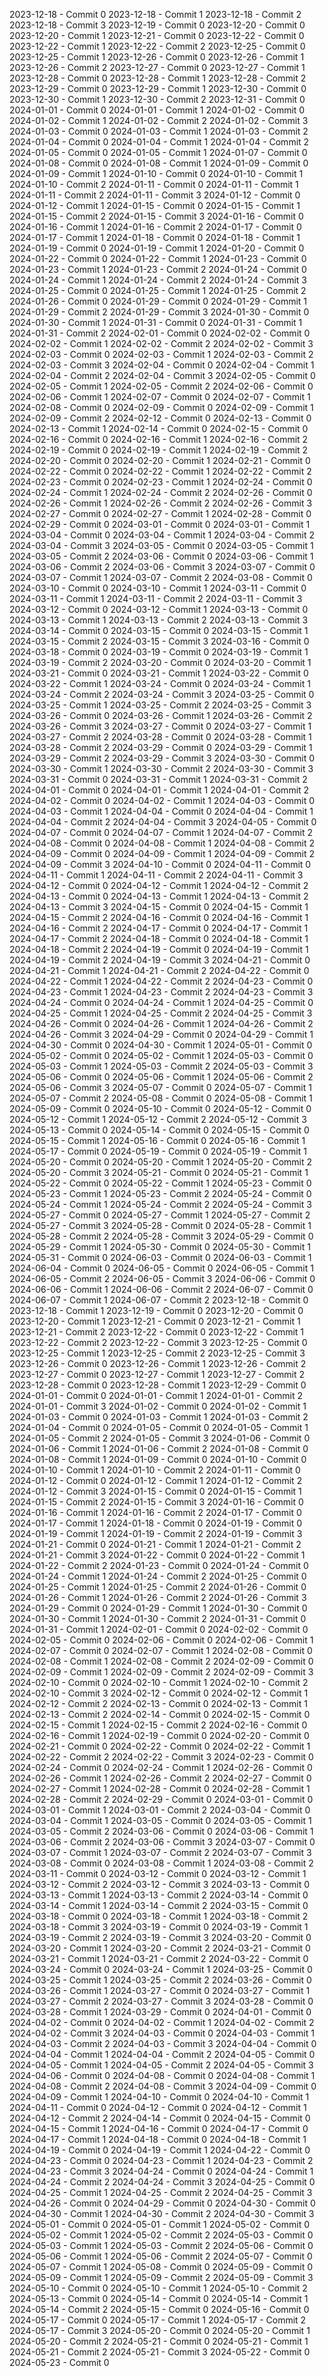 2023-12-18 - Commit 0
2023-12-18 - Commit 1
2023-12-18 - Commit 2
2023-12-18 - Commit 3
2023-12-19 - Commit 0
2023-12-20 - Commit 0
2023-12-20 - Commit 1
2023-12-21 - Commit 0
2023-12-22 - Commit 0
2023-12-22 - Commit 1
2023-12-22 - Commit 2
2023-12-25 - Commit 0
2023-12-25 - Commit 1
2023-12-26 - Commit 0
2023-12-26 - Commit 1
2023-12-26 - Commit 2
2023-12-27 - Commit 0
2023-12-27 - Commit 1
2023-12-28 - Commit 0
2023-12-28 - Commit 1
2023-12-28 - Commit 2
2023-12-29 - Commit 0
2023-12-29 - Commit 1
2023-12-30 - Commit 0
2023-12-30 - Commit 1
2023-12-30 - Commit 2
2023-12-31 - Commit 0
2024-01-01 - Commit 0
2024-01-01 - Commit 1
2024-01-02 - Commit 0
2024-01-02 - Commit 1
2024-01-02 - Commit 2
2024-01-02 - Commit 3
2024-01-03 - Commit 0
2024-01-03 - Commit 1
2024-01-03 - Commit 2
2024-01-04 - Commit 0
2024-01-04 - Commit 1
2024-01-04 - Commit 2
2024-01-05 - Commit 0
2024-01-05 - Commit 1
2024-01-07 - Commit 0
2024-01-08 - Commit 0
2024-01-08 - Commit 1
2024-01-09 - Commit 0
2024-01-09 - Commit 1
2024-01-10 - Commit 0
2024-01-10 - Commit 1
2024-01-10 - Commit 2
2024-01-11 - Commit 0
2024-01-11 - Commit 1
2024-01-11 - Commit 2
2024-01-11 - Commit 3
2024-01-12 - Commit 0
2024-01-12 - Commit 1
2024-01-15 - Commit 0
2024-01-15 - Commit 1
2024-01-15 - Commit 2
2024-01-15 - Commit 3
2024-01-16 - Commit 0
2024-01-16 - Commit 1
2024-01-16 - Commit 2
2024-01-17 - Commit 0
2024-01-17 - Commit 1
2024-01-18 - Commit 0
2024-01-18 - Commit 1
2024-01-19 - Commit 0
2024-01-19 - Commit 1
2024-01-20 - Commit 0
2024-01-22 - Commit 0
2024-01-22 - Commit 1
2024-01-23 - Commit 0
2024-01-23 - Commit 1
2024-01-23 - Commit 2
2024-01-24 - Commit 0
2024-01-24 - Commit 1
2024-01-24 - Commit 2
2024-01-24 - Commit 3
2024-01-25 - Commit 0
2024-01-25 - Commit 1
2024-01-25 - Commit 2
2024-01-26 - Commit 0
2024-01-29 - Commit 0
2024-01-29 - Commit 1
2024-01-29 - Commit 2
2024-01-29 - Commit 3
2024-01-30 - Commit 0
2024-01-30 - Commit 1
2024-01-31 - Commit 0
2024-01-31 - Commit 1
2024-01-31 - Commit 2
2024-02-01 - Commit 0
2024-02-02 - Commit 0
2024-02-02 - Commit 1
2024-02-02 - Commit 2
2024-02-02 - Commit 3
2024-02-03 - Commit 0
2024-02-03 - Commit 1
2024-02-03 - Commit 2
2024-02-03 - Commit 3
2024-02-04 - Commit 0
2024-02-04 - Commit 1
2024-02-04 - Commit 2
2024-02-04 - Commit 3
2024-02-05 - Commit 0
2024-02-05 - Commit 1
2024-02-05 - Commit 2
2024-02-06 - Commit 0
2024-02-06 - Commit 1
2024-02-07 - Commit 0
2024-02-07 - Commit 1
2024-02-08 - Commit 0
2024-02-09 - Commit 0
2024-02-09 - Commit 1
2024-02-09 - Commit 2
2024-02-12 - Commit 0
2024-02-13 - Commit 0
2024-02-13 - Commit 1
2024-02-14 - Commit 0
2024-02-15 - Commit 0
2024-02-16 - Commit 0
2024-02-16 - Commit 1
2024-02-16 - Commit 2
2024-02-19 - Commit 0
2024-02-19 - Commit 1
2024-02-19 - Commit 2
2024-02-20 - Commit 0
2024-02-20 - Commit 1
2024-02-21 - Commit 0
2024-02-22 - Commit 0
2024-02-22 - Commit 1
2024-02-22 - Commit 2
2024-02-23 - Commit 0
2024-02-23 - Commit 1
2024-02-24 - Commit 0
2024-02-24 - Commit 1
2024-02-24 - Commit 2
2024-02-26 - Commit 0
2024-02-26 - Commit 1
2024-02-26 - Commit 2
2024-02-26 - Commit 3
2024-02-27 - Commit 0
2024-02-27 - Commit 1
2024-02-28 - Commit 0
2024-02-29 - Commit 0
2024-03-01 - Commit 0
2024-03-01 - Commit 1
2024-03-04 - Commit 0
2024-03-04 - Commit 1
2024-03-04 - Commit 2
2024-03-04 - Commit 3
2024-03-05 - Commit 0
2024-03-05 - Commit 1
2024-03-05 - Commit 2
2024-03-06 - Commit 0
2024-03-06 - Commit 1
2024-03-06 - Commit 2
2024-03-06 - Commit 3
2024-03-07 - Commit 0
2024-03-07 - Commit 1
2024-03-07 - Commit 2
2024-03-08 - Commit 0
2024-03-10 - Commit 0
2024-03-10 - Commit 1
2024-03-11 - Commit 0
2024-03-11 - Commit 1
2024-03-11 - Commit 2
2024-03-11 - Commit 3
2024-03-12 - Commit 0
2024-03-12 - Commit 1
2024-03-13 - Commit 0
2024-03-13 - Commit 1
2024-03-13 - Commit 2
2024-03-13 - Commit 3
2024-03-14 - Commit 0
2024-03-15 - Commit 0
2024-03-15 - Commit 1
2024-03-15 - Commit 2
2024-03-15 - Commit 3
2024-03-16 - Commit 0
2024-03-18 - Commit 0
2024-03-19 - Commit 0
2024-03-19 - Commit 1
2024-03-19 - Commit 2
2024-03-20 - Commit 0
2024-03-20 - Commit 1
2024-03-21 - Commit 0
2024-03-21 - Commit 1
2024-03-22 - Commit 0
2024-03-22 - Commit 1
2024-03-24 - Commit 0
2024-03-24 - Commit 1
2024-03-24 - Commit 2
2024-03-24 - Commit 3
2024-03-25 - Commit 0
2024-03-25 - Commit 1
2024-03-25 - Commit 2
2024-03-25 - Commit 3
2024-03-26 - Commit 0
2024-03-26 - Commit 1
2024-03-26 - Commit 2
2024-03-26 - Commit 3
2024-03-27 - Commit 0
2024-03-27 - Commit 1
2024-03-27 - Commit 2
2024-03-28 - Commit 0
2024-03-28 - Commit 1
2024-03-28 - Commit 2
2024-03-29 - Commit 0
2024-03-29 - Commit 1
2024-03-29 - Commit 2
2024-03-29 - Commit 3
2024-03-30 - Commit 0
2024-03-30 - Commit 1
2024-03-30 - Commit 2
2024-03-30 - Commit 3
2024-03-31 - Commit 0
2024-03-31 - Commit 1
2024-03-31 - Commit 2
2024-04-01 - Commit 0
2024-04-01 - Commit 1
2024-04-01 - Commit 2
2024-04-02 - Commit 0
2024-04-02 - Commit 1
2024-04-03 - Commit 0
2024-04-03 - Commit 1
2024-04-04 - Commit 0
2024-04-04 - Commit 1
2024-04-04 - Commit 2
2024-04-04 - Commit 3
2024-04-05 - Commit 0
2024-04-07 - Commit 0
2024-04-07 - Commit 1
2024-04-07 - Commit 2
2024-04-08 - Commit 0
2024-04-08 - Commit 1
2024-04-08 - Commit 2
2024-04-09 - Commit 0
2024-04-09 - Commit 1
2024-04-09 - Commit 2
2024-04-09 - Commit 3
2024-04-10 - Commit 0
2024-04-11 - Commit 0
2024-04-11 - Commit 1
2024-04-11 - Commit 2
2024-04-11 - Commit 3
2024-04-12 - Commit 0
2024-04-12 - Commit 1
2024-04-12 - Commit 2
2024-04-13 - Commit 0
2024-04-13 - Commit 1
2024-04-13 - Commit 2
2024-04-13 - Commit 3
2024-04-15 - Commit 0
2024-04-15 - Commit 1
2024-04-15 - Commit 2
2024-04-16 - Commit 0
2024-04-16 - Commit 1
2024-04-16 - Commit 2
2024-04-17 - Commit 0
2024-04-17 - Commit 1
2024-04-17 - Commit 2
2024-04-18 - Commit 0
2024-04-18 - Commit 1
2024-04-18 - Commit 2
2024-04-19 - Commit 0
2024-04-19 - Commit 1
2024-04-19 - Commit 2
2024-04-19 - Commit 3
2024-04-21 - Commit 0
2024-04-21 - Commit 1
2024-04-21 - Commit 2
2024-04-22 - Commit 0
2024-04-22 - Commit 1
2024-04-22 - Commit 2
2024-04-23 - Commit 0
2024-04-23 - Commit 1
2024-04-23 - Commit 2
2024-04-23 - Commit 3
2024-04-24 - Commit 0
2024-04-24 - Commit 1
2024-04-25 - Commit 0
2024-04-25 - Commit 1
2024-04-25 - Commit 2
2024-04-25 - Commit 3
2024-04-26 - Commit 0
2024-04-26 - Commit 1
2024-04-26 - Commit 2
2024-04-26 - Commit 3
2024-04-29 - Commit 0
2024-04-29 - Commit 1
2024-04-30 - Commit 0
2024-04-30 - Commit 1
2024-05-01 - Commit 0
2024-05-02 - Commit 0
2024-05-02 - Commit 1
2024-05-03 - Commit 0
2024-05-03 - Commit 1
2024-05-03 - Commit 2
2024-05-03 - Commit 3
2024-05-06 - Commit 0
2024-05-06 - Commit 1
2024-05-06 - Commit 2
2024-05-06 - Commit 3
2024-05-07 - Commit 0
2024-05-07 - Commit 1
2024-05-07 - Commit 2
2024-05-08 - Commit 0
2024-05-08 - Commit 1
2024-05-09 - Commit 0
2024-05-10 - Commit 0
2024-05-12 - Commit 0
2024-05-12 - Commit 1
2024-05-12 - Commit 2
2024-05-12 - Commit 3
2024-05-13 - Commit 0
2024-05-14 - Commit 0
2024-05-15 - Commit 0
2024-05-15 - Commit 1
2024-05-16 - Commit 0
2024-05-16 - Commit 1
2024-05-17 - Commit 0
2024-05-19 - Commit 0
2024-05-19 - Commit 1
2024-05-20 - Commit 0
2024-05-20 - Commit 1
2024-05-20 - Commit 2
2024-05-20 - Commit 3
2024-05-21 - Commit 0
2024-05-21 - Commit 1
2024-05-22 - Commit 0
2024-05-22 - Commit 1
2024-05-23 - Commit 0
2024-05-23 - Commit 1
2024-05-23 - Commit 2
2024-05-24 - Commit 0
2024-05-24 - Commit 1
2024-05-24 - Commit 2
2024-05-24 - Commit 3
2024-05-27 - Commit 0
2024-05-27 - Commit 1
2024-05-27 - Commit 2
2024-05-27 - Commit 3
2024-05-28 - Commit 0
2024-05-28 - Commit 1
2024-05-28 - Commit 2
2024-05-28 - Commit 3
2024-05-29 - Commit 0
2024-05-29 - Commit 1
2024-05-30 - Commit 0
2024-05-30 - Commit 1
2024-05-31 - Commit 0
2024-06-03 - Commit 0
2024-06-03 - Commit 1
2024-06-04 - Commit 0
2024-06-05 - Commit 0
2024-06-05 - Commit 1
2024-06-05 - Commit 2
2024-06-05 - Commit 3
2024-06-06 - Commit 0
2024-06-06 - Commit 1
2024-06-06 - Commit 2
2024-06-07 - Commit 0
2024-06-07 - Commit 1
2024-06-07 - Commit 2
2023-12-18 - Commit 0
2023-12-18 - Commit 1
2023-12-19 - Commit 0
2023-12-20 - Commit 0
2023-12-20 - Commit 1
2023-12-21 - Commit 0
2023-12-21 - Commit 1
2023-12-21 - Commit 2
2023-12-22 - Commit 0
2023-12-22 - Commit 1
2023-12-22 - Commit 2
2023-12-22 - Commit 3
2023-12-25 - Commit 0
2023-12-25 - Commit 1
2023-12-25 - Commit 2
2023-12-25 - Commit 3
2023-12-26 - Commit 0
2023-12-26 - Commit 1
2023-12-26 - Commit 2
2023-12-27 - Commit 0
2023-12-27 - Commit 1
2023-12-27 - Commit 2
2023-12-28 - Commit 0
2023-12-28 - Commit 1
2023-12-29 - Commit 0
2024-01-01 - Commit 0
2024-01-01 - Commit 1
2024-01-01 - Commit 2
2024-01-01 - Commit 3
2024-01-02 - Commit 0
2024-01-02 - Commit 1
2024-01-03 - Commit 0
2024-01-03 - Commit 1
2024-01-03 - Commit 2
2024-01-04 - Commit 0
2024-01-05 - Commit 0
2024-01-05 - Commit 1
2024-01-05 - Commit 2
2024-01-05 - Commit 3
2024-01-06 - Commit 0
2024-01-06 - Commit 1
2024-01-06 - Commit 2
2024-01-08 - Commit 0
2024-01-08 - Commit 1
2024-01-09 - Commit 0
2024-01-10 - Commit 0
2024-01-10 - Commit 1
2024-01-10 - Commit 2
2024-01-11 - Commit 0
2024-01-12 - Commit 0
2024-01-12 - Commit 1
2024-01-12 - Commit 2
2024-01-12 - Commit 3
2024-01-15 - Commit 0
2024-01-15 - Commit 1
2024-01-15 - Commit 2
2024-01-15 - Commit 3
2024-01-16 - Commit 0
2024-01-16 - Commit 1
2024-01-16 - Commit 2
2024-01-17 - Commit 0
2024-01-17 - Commit 1
2024-01-18 - Commit 0
2024-01-19 - Commit 0
2024-01-19 - Commit 1
2024-01-19 - Commit 2
2024-01-19 - Commit 3
2024-01-21 - Commit 0
2024-01-21 - Commit 1
2024-01-21 - Commit 2
2024-01-21 - Commit 3
2024-01-22 - Commit 0
2024-01-22 - Commit 1
2024-01-22 - Commit 2
2024-01-23 - Commit 0
2024-01-24 - Commit 0
2024-01-24 - Commit 1
2024-01-24 - Commit 2
2024-01-25 - Commit 0
2024-01-25 - Commit 1
2024-01-25 - Commit 2
2024-01-26 - Commit 0
2024-01-26 - Commit 1
2024-01-26 - Commit 2
2024-01-26 - Commit 3
2024-01-29 - Commit 0
2024-01-29 - Commit 1
2024-01-30 - Commit 0
2024-01-30 - Commit 1
2024-01-30 - Commit 2
2024-01-31 - Commit 0
2024-01-31 - Commit 1
2024-02-01 - Commit 0
2024-02-02 - Commit 0
2024-02-05 - Commit 0
2024-02-06 - Commit 0
2024-02-06 - Commit 1
2024-02-07 - Commit 0
2024-02-07 - Commit 1
2024-02-08 - Commit 0
2024-02-08 - Commit 1
2024-02-08 - Commit 2
2024-02-09 - Commit 0
2024-02-09 - Commit 1
2024-02-09 - Commit 2
2024-02-09 - Commit 3
2024-02-10 - Commit 0
2024-02-10 - Commit 1
2024-02-10 - Commit 2
2024-02-10 - Commit 3
2024-02-12 - Commit 0
2024-02-12 - Commit 1
2024-02-12 - Commit 2
2024-02-13 - Commit 0
2024-02-13 - Commit 1
2024-02-13 - Commit 2
2024-02-14 - Commit 0
2024-02-15 - Commit 0
2024-02-15 - Commit 1
2024-02-15 - Commit 2
2024-02-16 - Commit 0
2024-02-16 - Commit 1
2024-02-19 - Commit 0
2024-02-20 - Commit 0
2024-02-21 - Commit 0
2024-02-22 - Commit 0
2024-02-22 - Commit 1
2024-02-22 - Commit 2
2024-02-22 - Commit 3
2024-02-23 - Commit 0
2024-02-24 - Commit 0
2024-02-24 - Commit 1
2024-02-26 - Commit 0
2024-02-26 - Commit 1
2024-02-26 - Commit 2
2024-02-27 - Commit 0
2024-02-27 - Commit 1
2024-02-28 - Commit 0
2024-02-28 - Commit 1
2024-02-28 - Commit 2
2024-02-29 - Commit 0
2024-03-01 - Commit 0
2024-03-01 - Commit 1
2024-03-01 - Commit 2
2024-03-04 - Commit 0
2024-03-04 - Commit 1
2024-03-05 - Commit 0
2024-03-05 - Commit 1
2024-03-05 - Commit 2
2024-03-06 - Commit 0
2024-03-06 - Commit 1
2024-03-06 - Commit 2
2024-03-06 - Commit 3
2024-03-07 - Commit 0
2024-03-07 - Commit 1
2024-03-07 - Commit 2
2024-03-07 - Commit 3
2024-03-08 - Commit 0
2024-03-08 - Commit 1
2024-03-08 - Commit 2
2024-03-11 - Commit 0
2024-03-12 - Commit 0
2024-03-12 - Commit 1
2024-03-12 - Commit 2
2024-03-12 - Commit 3
2024-03-13 - Commit 0
2024-03-13 - Commit 1
2024-03-13 - Commit 2
2024-03-14 - Commit 0
2024-03-14 - Commit 1
2024-03-14 - Commit 2
2024-03-15 - Commit 0
2024-03-18 - Commit 0
2024-03-18 - Commit 1
2024-03-18 - Commit 2
2024-03-18 - Commit 3
2024-03-19 - Commit 0
2024-03-19 - Commit 1
2024-03-19 - Commit 2
2024-03-19 - Commit 3
2024-03-20 - Commit 0
2024-03-20 - Commit 1
2024-03-20 - Commit 2
2024-03-21 - Commit 0
2024-03-21 - Commit 1
2024-03-21 - Commit 2
2024-03-22 - Commit 0
2024-03-24 - Commit 0
2024-03-24 - Commit 1
2024-03-25 - Commit 0
2024-03-25 - Commit 1
2024-03-25 - Commit 2
2024-03-26 - Commit 0
2024-03-26 - Commit 1
2024-03-27 - Commit 0
2024-03-27 - Commit 1
2024-03-27 - Commit 2
2024-03-27 - Commit 3
2024-03-28 - Commit 0
2024-03-28 - Commit 1
2024-03-29 - Commit 0
2024-04-01 - Commit 0
2024-04-02 - Commit 0
2024-04-02 - Commit 1
2024-04-02 - Commit 2
2024-04-02 - Commit 3
2024-04-03 - Commit 0
2024-04-03 - Commit 1
2024-04-03 - Commit 2
2024-04-03 - Commit 3
2024-04-04 - Commit 0
2024-04-04 - Commit 1
2024-04-04 - Commit 2
2024-04-05 - Commit 0
2024-04-05 - Commit 1
2024-04-05 - Commit 2
2024-04-05 - Commit 3
2024-04-06 - Commit 0
2024-04-08 - Commit 0
2024-04-08 - Commit 1
2024-04-08 - Commit 2
2024-04-08 - Commit 3
2024-04-09 - Commit 0
2024-04-09 - Commit 1
2024-04-10 - Commit 0
2024-04-10 - Commit 1
2024-04-11 - Commit 0
2024-04-12 - Commit 0
2024-04-12 - Commit 1
2024-04-12 - Commit 2
2024-04-14 - Commit 0
2024-04-15 - Commit 0
2024-04-15 - Commit 1
2024-04-16 - Commit 0
2024-04-17 - Commit 0
2024-04-17 - Commit 1
2024-04-18 - Commit 0
2024-04-18 - Commit 1
2024-04-19 - Commit 0
2024-04-19 - Commit 1
2024-04-22 - Commit 0
2024-04-23 - Commit 0
2024-04-23 - Commit 1
2024-04-23 - Commit 2
2024-04-23 - Commit 3
2024-04-24 - Commit 0
2024-04-24 - Commit 1
2024-04-24 - Commit 2
2024-04-24 - Commit 3
2024-04-25 - Commit 0
2024-04-25 - Commit 1
2024-04-25 - Commit 2
2024-04-25 - Commit 3
2024-04-26 - Commit 0
2024-04-29 - Commit 0
2024-04-30 - Commit 0
2024-04-30 - Commit 1
2024-04-30 - Commit 2
2024-04-30 - Commit 3
2024-05-01 - Commit 0
2024-05-01 - Commit 1
2024-05-02 - Commit 0
2024-05-02 - Commit 1
2024-05-02 - Commit 2
2024-05-03 - Commit 0
2024-05-03 - Commit 1
2024-05-03 - Commit 2
2024-05-06 - Commit 0
2024-05-06 - Commit 1
2024-05-06 - Commit 2
2024-05-07 - Commit 0
2024-05-07 - Commit 1
2024-05-08 - Commit 0
2024-05-09 - Commit 0
2024-05-09 - Commit 1
2024-05-09 - Commit 2
2024-05-09 - Commit 3
2024-05-10 - Commit 0
2024-05-10 - Commit 1
2024-05-10 - Commit 2
2024-05-13 - Commit 0
2024-05-14 - Commit 0
2024-05-14 - Commit 1
2024-05-14 - Commit 2
2024-05-15 - Commit 0
2024-05-16 - Commit 0
2024-05-17 - Commit 0
2024-05-17 - Commit 1
2024-05-17 - Commit 2
2024-05-17 - Commit 3
2024-05-20 - Commit 0
2024-05-20 - Commit 1
2024-05-20 - Commit 2
2024-05-21 - Commit 0
2024-05-21 - Commit 1
2024-05-21 - Commit 2
2024-05-21 - Commit 3
2024-05-22 - Commit 0
2024-05-23 - Commit 0
